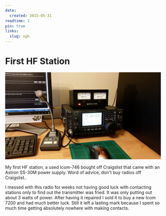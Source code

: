 ```yaml
---
date:
  created: 2015-05-31
readtime: 2
pin: true
links:
  slug: ugh
---
```


# First HF Station

![First HF Station](../../img/icom-746.jpg)

My first HF station, a used Icom-746 bought off Craigslist that came with an Astron SS-30M power supply. Word of advice, don't buy radios off Craigslist..

<!-- more -->

I messed with this radio for weeks not having good luck with contacting stations only to find out the transmitter was fried. It was only putting out about 3 watts of power. After having it repaired I sold it to buy a new Icom 7200 and had much better luck. Still it left a lasting mark because I spent so much time getting absolutely nowhere with making contacts.